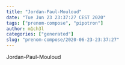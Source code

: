```yaml
---
title: "Jordan-Paul-Mouloud"
date: "Tue Jun 23 23:37:27 CEST 2020"
tags: ["prenom-compose", "pipotron"]
author: m1ch3l
categories: ["generated"]
slug: "prenom-compose/2020-06-23-23:37:27"
---
```


Jordan-Paul-Mouloud
